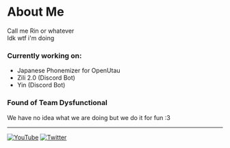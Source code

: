 # About Me
Call me Rin or whatever <br>
Idk wtf i'm doing

### Currently working on:
- Japanese Phonemizer for OpenUtau
- Zili 2.0 (Discord Bot)
- Yin (Discord Bot)

### Found of Team Dysfunctional
We have no idea what we are doing but we do it for fun :3

---
[![YouTube](https://img.shields.io/badge/YouTube-%23FF0000.svg?style=for-the-badge&logo=YouTube&logoColor=white)](https://www.youtube.com/channel/UCzE6B1z9oA2k8ePCPEWKvwA)
[![Twitter](https://img.shields.io/badge/Twitter-%231DA1F2.svg?style=for-the-badge&logo=Twitter&logoColor=white)](https://twitter.com/RCosmoto)
